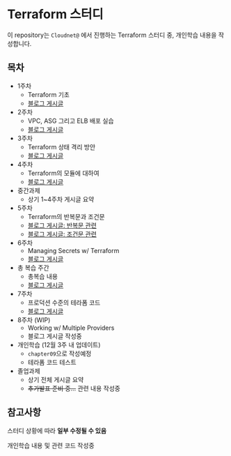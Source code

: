 # Terraform 스터디

이 repository는 `Cloudnet@` 에서 진행하는 Terraform 스터디 중, 개인학습 내용을 작성합니다.

## 목차

- 1주차
  - Terraform 기초
  - [블로그 게시글](https://blog.s3ich4n.me/devlog/terraform/2022-10-20-cloudneta-terraform-101-pt01)
- 2주차
  - VPC, ASG 그리고 ELB 배포 실습
  - [블로그 게시글](https://blog.s3ich4n.me/devlog/terraform/2022-10-27-cloudneta-terraform-101-pt02)
- 3주차
  - Terraform 상태 격리 방안
  - [블로그 게시글](https://blog.s3ich4n.me/devlog/terraform/2022-11-03-cloudneta-terraform-101-pt03)
- 4주차
  - Terraform의 모듈에 대하여
  - [블로그 게시글](https://blog.s3ich4n.me/devlog/terraform/2022-11-10-cloudneta-terraform-101-pt04)
- 중간과제
  - 상기 1~4주차 게시글 요약
- 5주차
  - Terraform의 반복문과 조건문
  - [블로그 게시글: 반복문 관련](https://blog.s3ich4n.me/devlog/terraform/2022-11-19-cloudneta-terraform-101-pt05-1)
  - [블로그 게시글: 조건문 관련](https://blog.s3ich4n.me/devlog/terraform/2022-11-19-cloudneta-terraform-101-pt05-2)
- 6주차
  - Managing Secrets w/ Terraform
  - [블로그 게시글](https://blog.s3ich4n.me/devlog/terraform/2022-11-19-cloudneta-terraform-101-pt06)
- 총 복습 주간
  - 총복습 내용
  - [블로그 게시글](https://blog.s3ich4n.me/devlog/terraform/2022-12-10-cloudneta-terraform-101-pt07)
- 7주차
  - 프로덕션 수준의 테라폼 코드
  - [블로그 게시글](https://blog.s3ich4n.me/devlog/terraform/2022-12-11-cloudneta-terraform-101-pt08)
- 8주차 (WIP)
  - Working w/ Multiple Providers
  - 블로그 게시글 작성중
- 개인학습 (12월 3주 내 업데이트)
  - `chapter09`으로 작성예정
  - 테라폼 코드 테스트
- 졸업과제
  - 상기 전체 게시글 요약
  - ~~추가발표 준비 중...~~ 관련 내용 작성중

## 참고사항

스터디 상황에 따라 **일부 수정될 수 있음**

개인학습 내용 및 관련 코드 작성중
